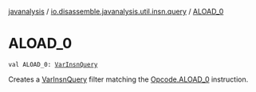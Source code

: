 [javanalysis](../index.md) / [io.disassemble.javanalysis.util.insn.query](index.md) / [ALOAD_0](./-a-l-o-a-d_0.md)

# ALOAD_0

`val ALOAD_0: `[`VarInsnQuery`](-var-insn-query/index.md)

Creates a [VarInsnQuery](-var-insn-query/index.md) filter matching the [Opcode.ALOAD_0](#) instruction.


